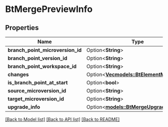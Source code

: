 # BtMergePreviewInfo

## Properties

Name | Type | Description | Notes
------------ | ------------- | ------------- | -------------
**branch_point_microversion_id** | Option<**String**> |  | [optional]
**branch_point_version_id** | Option<**String**> |  | [optional]
**branch_point_workspace_id** | Option<**String**> |  | [optional]
**changes** | Option<[**Vec<models::BtElementMergeInfo>**](BTElementMergeInfo.md)> |  | [optional]
**is_branch_point_at_start** | Option<**bool**> |  | [optional]
**source_microversion_id** | Option<**String**> |  | [optional]
**target_microversion_id** | Option<**String**> |  | [optional]
**upgrade_info** | Option<[**models::BtMergeUpgradeInfo**](BTMergeUpgradeInfo.md)> |  | [optional]

[[Back to Model list]](../README.md#documentation-for-models) [[Back to API list]](../README.md#documentation-for-api-endpoints) [[Back to README]](../README.md)


